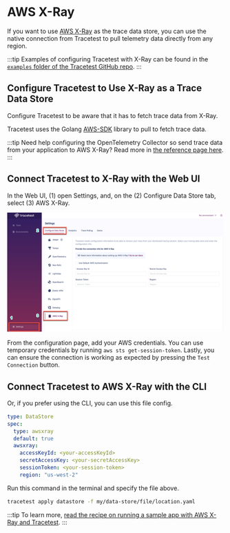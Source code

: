 # AWS X-Ray

If you want to use [AWS X-Ray](https://aws.amazon.com/xray/) as the trace data store, you can use the native connection from Tracetest to pull telemetry data directly from any region.

:::tip
Examples of configuring Tracetest with X-Ray can be found in the [`examples` folder of the Tracetest GitHub repo](https://github.com/kubeshop/tracetest/tree/main/examples).
:::

## Configure Tracetest to Use X-Ray as a Trace Data Store

Configure Tracetest to be aware that it has to fetch trace data from X-Ray.

Tracetest uses the Golang [AWS-SDK](https://aws.amazon.com/sdk-for-go/) library to pull to fetch trace data.

:::tip
Need help configuring the OpenTelemetry Collector so send trace data from your application to AWS X-Ray? Read more in [the reference page here](../opentelemetry-collector-configuration-file-reference).
:::

## Connect Tracetest to X-Ray with the Web UI

In the Web UI, (1) open Settings, and, on the (2) Configure Data Store tab, select (3) AWS X-Ray.

![AWS X-Ray Settings](../img/configure-awsxray-0.11.3.png)

From the configuration page, add your AWS credentials. You can use temporary credentials by running `aws sts get-session-token`.
Lastly, you can ensure the connection is working as expected by pressing the `Test Connection` button.

## Connect Tracetest to AWS X-Ray with the CLI

Or, if you prefer using the CLI, you can use this file config.

```yaml
type: DataStore
spec:
  type: awsxray
  default: true
  awsxray:
    accessKeyId: <your-accessKeyId>
    secretAccessKey: <your-secretAccessKey>
    sessionToken: <your-session-token>
    region: "us-west-2"
```

Run this command in the terminal and specify the file above.

```bash
tracetest apply datastore -f my/data-store/file/location.yaml
```

:::tip
To learn more, [read the recipe on running a sample app with AWS X-Ray and Tracetest](../../examples-tutorials/recipes/running-tracetest-with-aws-x-ray.md).
:::
